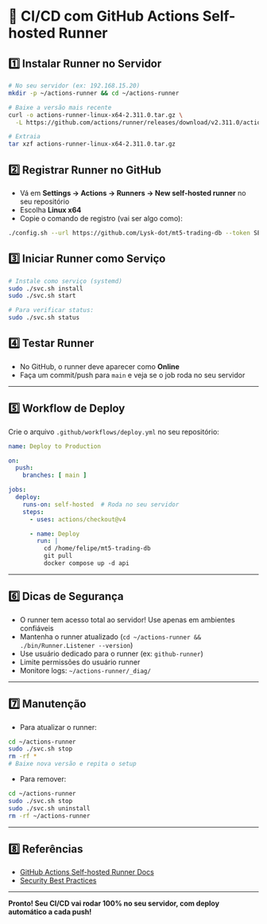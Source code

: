 # 🚀 CI/CD com GitHub Actions Self-hosted Runner

## 1️⃣ Instalar Runner no Servidor

```bash
# No seu servidor (ex: 192.168.15.20)
mkdir -p ~/actions-runner && cd ~/actions-runner

# Baixe a versão mais recente
curl -o actions-runner-linux-x64-2.311.0.tar.gz \
  -L https://github.com/actions/runner/releases/download/v2.311.0/actions-runner-linux-x64-2.311.0.tar.gz

# Extraia
tar xzf actions-runner-linux-x64-2.311.0.tar.gz
```

## 2️⃣ Registrar Runner no GitHub

- Vá em **Settings → Actions → Runners → New self-hosted runner** no seu repositório
- Escolha **Linux x64**
- Copie o comando de registro (vai ser algo como):

```bash
./config.sh --url https://github.com/Lysk-dot/mt5-trading-db --token SEU_TOKEN_AQUI
```

## 3️⃣ Iniciar Runner como Serviço

```bash
# Instale como serviço (systemd)
sudo ./svc.sh install
sudo ./svc.sh start

# Para verificar status:
sudo ./svc.sh status
```

## 4️⃣ Testar Runner

- No GitHub, o runner deve aparecer como **Online**
- Faça um commit/push para `main` e veja se o job roda no seu servidor

---

## 5️⃣ Workflow de Deploy

Crie o arquivo `.github/workflows/deploy.yml` no seu repositório:

```yaml
name: Deploy to Production

on:
  push:
    branches: [ main ]

jobs:
  deploy:
    runs-on: self-hosted  # Roda no seu servidor
    steps:
      - uses: actions/checkout@v4

      - name: Deploy
        run: |
          cd /home/felipe/mt5-trading-db
          git pull
          docker compose up -d api
```

---

## 6️⃣ Dicas de Segurança

- O runner tem acesso total ao servidor! Use apenas em ambientes confiáveis
- Mantenha o runner atualizado (`cd ~/actions-runner && ./bin/Runner.Listener --version`)
- Use usuário dedicado para o runner (ex: `github-runner`)
- Limite permissões do usuário runner
- Monitore logs: `~/actions-runner/_diag/`

---

## 7️⃣ Manutenção

- Para atualizar o runner:

```bash
cd ~/actions-runner
sudo ./svc.sh stop
rm -rf *
# Baixe nova versão e repita o setup
```

- Para remover:

```bash
cd ~/actions-runner
sudo ./svc.sh stop
sudo ./svc.sh uninstall
rm -rf ~/actions-runner
```

---

## 8️⃣ Referências

- [GitHub Actions Self-hosted Runner Docs](https://docs.github.com/en/actions/hosting-your-own-runners/about-self-hosted-runners)
- [Security Best Practices](https://docs.github.com/en/actions/hosting-your-own-runners/security-best-practices-for-self-hosted-runners)

---

**Pronto! Seu CI/CD vai rodar 100% no seu servidor, com deploy automático a cada push!**
